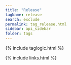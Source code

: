 ```yaml
---
title: "Release"
tagName: release
search: exclude
permalink: tag_release.html
sidebar: api_sidebar
folder: tags
---
```

{% include taglogic.html %}

{% include links.html %}
